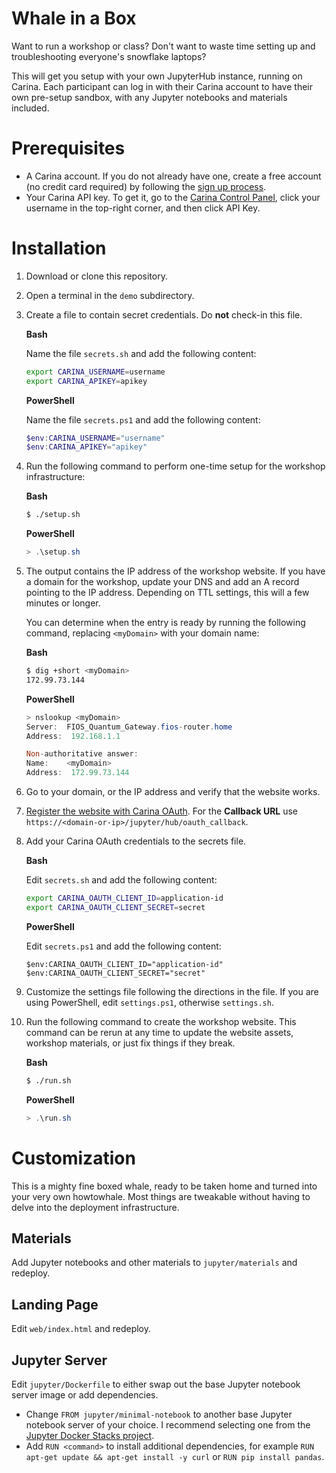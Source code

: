 # Whale in a Box
Want to run a workshop or class? Don't want to waste time setting up and troubleshooting
everyone's snowflake laptops?

This will get you setup with your own JupyterHub instance, running on Carina.
Each participant can log in with their Carina account to have their own pre-setup sandbox,
with any Jupyter notebooks and materials included.

# Prerequisites
* A Carina account. If you do not already have one, create a free account (no credit card required)
  by following the [sign up process](https://app.getcarina.com/app/signup).
* Your Carina API key. To get it, go to the [Carina Control Panel](https://app.getcarina.com),
  click your username in the top-right corner, and then click API Key.

# Installation
1. Download or clone this repository.
1. Open a terminal in the `demo` subdirectory.
1. Create a file to contain secret credentials. Do **not** check-in this file.

    **Bash**

    Name the file `secrets.sh` and add the following content:

    ```bash
    export CARINA_USERNAME=username
    export CARINA_APIKEY=apikey
    ```

    **PowerShell**

    Name the file `secrets.ps1` and add the following content:

    ```powershell
    $env:CARINA_USERNAME="username"
    $env:CARINA_APIKEY="apikey"
    ```  
1. Run the following command to perform one-time setup for the workshop infrastructure:

    **Bash**

    ```bash
    $ ./setup.sh

    ```

    **PowerShell**

    ```powershell
    > .\setup.sh
    ```
1. The output contains the IP address of the workshop website. If you have a
    domain for the workshop, update your DNS and add an A record pointing to the IP address.
    Depending on TTL settings, this will a few minutes or longer.

    You can determine when the entry is ready by running the following command,
    replacing `<myDomain>` with your domain name:

    **Bash**

    ```bash
    $ dig +short <myDomain>
    172.99.73.144
    ```

    **PowerShell**

    ```powershell
    > nslookup <myDomain>
    Server:  FIOS_Quantum_Gateway.fios-router.home
    Address:  192.168.1.1

    Non-authoritative answer:
    Name:    <myDomain>
    Address:  172.99.73.144
    ```

1. Go to your domain, or the IP address and verify that the website works.
1. [Register the website with Carina OAuth](https://getcarina.com/docs/reference/oauth-integration/#register-your-application).
    For the **Callback URL** use `https://<domain-or-ip>/jupyter/hub/oauth_callback`.
1. Add your Carina OAuth credentials to the secrets file.

    **Bash**

    Edit `secrets.sh` and add the following content:

    ```bash
    export CARINA_OAUTH_CLIENT_ID=application-id
    export CARINA_OAUTH_CLIENT_SECRET=secret
    ```

    **PowerShell**

    Edit `secrets.ps1` and add the following content:

    ```poweshell
    $env:CARINA_OAUTH_CLIENT_ID="application-id"
    $env:CARINA_OAUTH_CLIENT_SECRET="secret"
    ```
1. Customize the settings file following the directions in the file.
    If you are using PowerShell, edit `settings.ps1`, otherwise `settings.sh`.
1. Run the following command to create the workshop website. This command can be
    rerun at any time to update the website assets, workshop materials, or just fix things
    if they break.

    **Bash**

    ```bash
    $ ./run.sh
    ```

    **PowerShell**

    ```powershell
    > .\run.sh
    ```

# Customization
This is a mighty fine boxed whale, ready to be taken home and turned into your very
own howtowhale. Most things are tweakable without having to delve into the deployment
infrastructure.

## Materials
Add Jupyter notebooks and other materials to `jupyter/materials` and redeploy.

## Landing Page
Edit `web/index.html` and redeploy.

## Jupyter Server
Edit `jupyter/Dockerfile` to either swap out the base Jupyter notebook server image
or add dependencies.

* Change `FROM jupyter/minimal-notebook` to another
base Jupyter notebook server of your choice. I recommend selecting one from the
[Jupyter Docker Stacks project](https://github.com/jupyter/docker-stacks#a-visual-overview-of-stacks).
* Add `RUN <command>` to install additional dependencies, for example `RUN apt-get update && apt-get install -y curl` or `RUN pip install pandas`.
